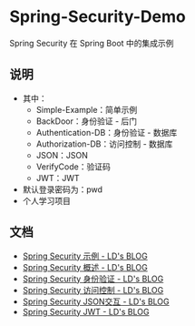 # Spring-Security-Demo
Spring Security 在 Spring Boot 中的集成示例



## 说明

* 其中：
  * Simple-Example：简单示例
  * BackDoor：身份验证 - 后门
  * Authentication-DB：身份验证 - 数据库
  * Authorization-DB：访问控制 - 数据库
  * JSON：JSON
  * VerifyCode：验证码
  * JWT：JWT
* 默认登录密码为：pwd
* 个人学习项目



## 文档

* [Spring Security 示例 - LD's BLOG](https://longda.wang/post/40bd782a.html)
* [Spring Security 概述 - LD's BLOG](https://longda.wang/post/65b409a0.html)
* [Spring Security 身份验证 - LD's BLOG](https://longda.wang/post/3c7c656a.html)
* [Spring Security 访问控制 - LD's BLOG](https://longda.wang/post/dd3272bb.html)
* [Spring Security JSON交互 - LD's BLOG](https://longda.wang/post/9bf0270e.html)
* [Spring Security JWT - LD's BLOG](https://longda.wang/post/7586c240.html)

